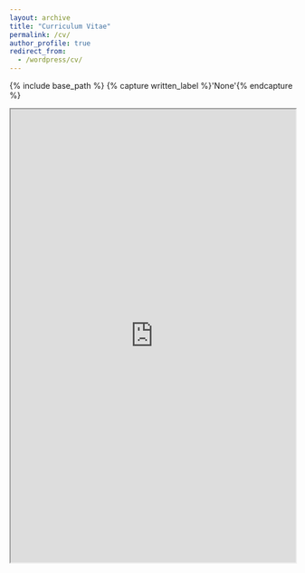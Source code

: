 ```yaml
---
layout: archive
title: "Curriculum Vitae"
permalink: /cv/
author_profile: true
redirect_from:
  - /wordpress/cv/
---
```


{% include base_path %}
{% capture written_label %}'None'{% endcapture %}

<iframe src="https://hoinjung.github.io/files/pdf/CV_HoinJung_2025-Oct.pdf" width="100%" height="800em"></iframe>
